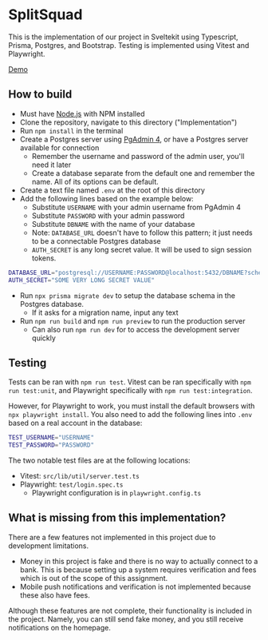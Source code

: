 # SplitSquad

This is the implementation of our project in Sveltekit using Typescript, Prisma, Postgres, and Bootstrap. Testing is implemented using Vitest and Playwright.

[Demo](https://www.youtube.com/watch?v=_NBJHMUpuRQ)

## How to build

- Must have [Node.js](https://nodejs.org/) with NPM installed
- Clone the repository, navigate to this directory ("Implementation")
- Run `npm install` in the terminal
- Create a Postgres server using [PgAdmin 4](https://www.postgresql.org/download/), or have a Postgres server available for connection
  - Remember the username and password of the admin user, you'll need it later
  - Create a database separate from the default one and remember the name. All of its options can be default.
- Create a text file named `.env` at the root of this directory
- Add the following lines based on the example below:
  - Substitute `USERNAME` with your admin username from PgAdmin 4
  - Substitute `PASSWORD` with your admin password
  - Substitute `DBNAME` with the name of your database
  - Note: `DATABASE_URL` doesn't have to follow this pattern; it just needs to be a connectable Postgres database
  - `AUTH_SECRET` is any long secret value. It will be used to sign session tokens.

```bash
DATABASE_URL="postgresql://USERNAME:PASSWORD@localhost:5432/DBNAME?schema=public"
AUTH_SECRET="SOME VERY LONG SECRET VALUE"
```

- Run `npx prisma migrate dev` to setup the database schema in the Postgres database.
  - If it asks for a migration name, input any text
- Run `npm run build` and `npm run preview` to run the production server
  - Can also run `npm run dev` for to access the development server quickly

## Testing

Tests can be ran with `npm run test`. Vitest can be ran specifically with `npm run test:unit`, and Playwright specifically with `npm run test:integration`.

However, for Playwright to work, you must install the default browsers with `npx playwright install`. You also need to add the following lines into `.env` based on a real account in the database:

```bash
TEST_USERNAME="USERNAME"
TEST_PASSWORD="PASSWORD"
```

The two notable test files are at the following locations:

- Vitest: `src/lib/util/server.test.ts`
- Playwright: `test/login.spec.ts`
  - Playwright configuration is in `playwright.config.ts`

## What is missing from this implementation?

There are a few features not implemented in this project due to development limitations.

- Money in this project is fake and there is no way to actually connect to a bank. This is because setting up a system requires verification and fees which is out of the scope of this assignment.
- Mobile push notifications and verification is not implemented because these also have fees.

Although these features are not complete, their functionality is included in the project. Namely, you can still send fake money, and you still receive notifications on the homepage.
